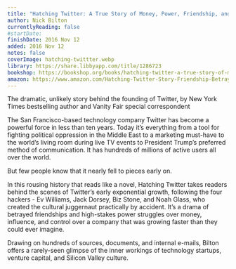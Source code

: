 ```yaml
---
title: "Hatching Twitter: A True Story of Money, Power, Friendship, and Betrayal"
author: Nick Bilton
currentlyReading: false
#startDate:
finishDate: 2016 Nov 12
added: 2016 Nov 12
notes: false
coverImage: hatching-twittter.webp
library: https://share.libbyapp.com/title/1286723
bookshop: https://bookshop.org/books/hatching-twitter-a-true-story-of-money-power-friendship-and-betrayal/9781591847083	
amazon: https://www.amazon.com/Hatching-Twitter-Story-Friendship-Betrayal/dp/1591847087
---
```


The dramatic, unlikely story behind the founding of Twitter, by New York Times bestselling author and Vanity Fair special correspondent

The San Francisco-based technology company Twitter has become a powerful force in less than ten years. Today it’s everything from a tool for fighting political oppression in the Middle East to a marketing must-have to the world’s living room during live TV events to President Trump’s preferred method of communication. It has hundreds of millions of active users all over the world.

But few people know that it nearly fell to pieces early on.

In this rousing history that reads like a novel, Hatching Twitter takes readers behind the scenes of Twitter’s early exponential growth, following the four hackers - Ev Williams, Jack Dorsey, Biz Stone, and Noah Glass, who created the cultural juggernaut practically by accident.  It’s a drama of betrayed friendships and high-stakes power struggles over money, influence, and control over a company that was growing faster than they could ever imagine.

Drawing on hundreds of sources, documents, and internal e-mails, Bilton offers a rarely-seen glimpse of the inner workings of technology startups, venture capital, and Silicon Valley culture.  
